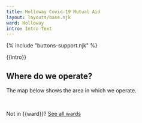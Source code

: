 ```yaml
---
title: Holloway Covid-19 Mutual Aid
layout: layouts/base.njk
ward: Holloway
intro: Intro Text
---
```


{% include "buttons-support.njk" %}

{{intro}}

 ## Where do we operate?
  The map below shows the area in which we operate. 

<div id="map"></div>
<br/>

Not in {{ward}}? [See all wards](https://islington.coronacorps.com/wards)

